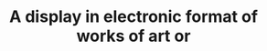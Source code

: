 ---
title: A display in electronic format of works of art or 
longTitle: 'A display in electronic format of works of art or museum collections.'
tags:
- gccommon
scopeNote:
- "[[Virtual exhibitions]]"
---